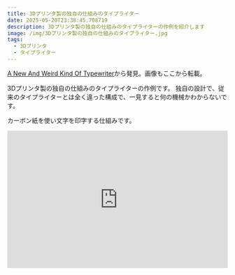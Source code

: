 ```yaml
---
title: 3Dプリンタ製の独自の仕組みのタイプライター
date: 2025-05-20T23:38:45.708719
description: 3Dプリンタ製の独自の仕組みのタイプライターの作例を紹介します
image: /img/3Dプリンタ製の独自の仕組みのタイプライター.jpg
tags:
  - 3Dプリンタ
  - タイプライター
---
```

[A New And Weird Kind Of Typewriter](https://hackaday.com/2025/04/30/a-new-and-weird-kind-of-typewriter/)から発見。画像もここから転載。

3Dプリンタ製の独自の仕組みのタイプライターの作例です。
独自の設計で、従来のタイプライターとは全く違った構成で、一見すると何の機械かわからないです。

カーボン紙を使い文字を印字する仕組みです。


<iframe width="100%" height="315" src="https://www.youtube.com/embed/dcsFx0hjDaU" title="YouTube video player" frameborder="0" allow="accelerometer; autoplay; clipboard-write; encrypted-media; gyroscope; picture-in-picture" allowfullscreen></iframe>



